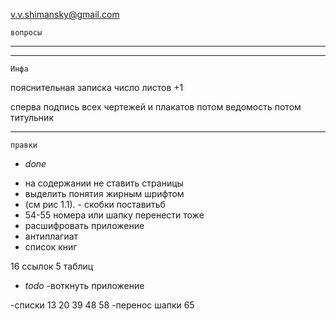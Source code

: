 v.v.shimansky@gmail.com

	вопросы
-------
----
	Инфа

пояснительная записка число листов +1

сперва подпись всех чертежей и плакатов
потом ведомость
потом титульник

---
	правки

-	*done*
+ на содержании не ставить страницы
+ выделить понятия жирным шрифтом
+ (см рис 1.1). - скобки поставитьб
+ 54-55 номера или шапку перенести тоже
+ расшифровать приложение
+ антиплагиат
+ список книг

16 ссылок
5 таблиц


-	*todo*
-воткнуть приложение

-списки 13 20 39 48 58
-перенос шапки 65
